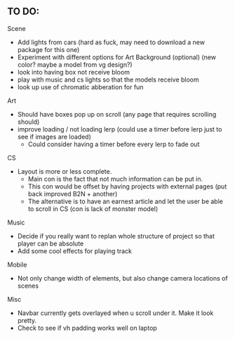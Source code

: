 ## TO DO:

Scene
 - Add lights from cars (hard as fuck, may need to download a new package for this one)
 - Experiment with different options for Art Background (optional) (new color? maybe a model from vg design?)
 - look into having box not receive bloom
 - play with music and cs lights so that the models receive bloom
 - look up use of chromatic abberation for fun

Art
 - Should have boxes pop up on scroll (any page that requires scrolling should)
 - improve loading / not loading lerp (could use a timer before lerp just to see if images are loaded)
    - Could consider having a timer before every lerp to fade out

CS
 - Layout is more or less complete. 
    - Main con is the fact that not much information can be put in. 
    - This con would be offset by having projects with external pages (put back improved B2N + another)
    - The alternative is to have an earnest article and let the user be able to scroll in CS (con is lack of monster model)

Music
 - Decide if you really want to replan whole structure of project so that player can be absolute
 - Add some cool effects for playing track

Mobile
 - Not only change width of elements, but also change camera locations of scenes

Misc
 - Navbar currently gets overlayed when u scroll under it. Make it look pretty. 
 - Check to see if vh padding works well on laptop